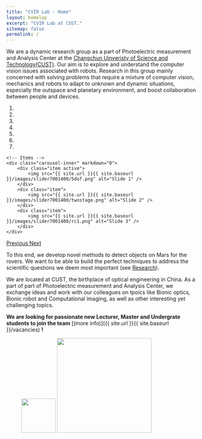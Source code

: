 ```yaml
---
title: "CVIR Lab - Home"
layout: homelay
excerpt: "CVIR Lab at CUST."
sitemap: false
permalink: /
---
```


We are a dynamic research group as a part of Photoelectric measurement and Analysis Center at the [Changchun Uinveristy of Science and Technology(CUST)](http://sie.cust.edu.cn/). Our aim is to explore and understand the computer vision issues associated with robots. Research in this group mainly concerned with solving problems that require a mixture of computer vision, mechanics and robots to adapt to unknown and dynamic situations, especially the outspace and planetary environment, and boost collaboration between people and devices.


<div markdown="0" id="carousel" class="carousel slide" data-ride="carousel" data-interval="4000" data-pause="hover" >
    <!-- Menu -->
    <ol class="carousel-indicators">
        <li data-target="#carousel" data-slide-to="0" class="active"></li>
        <li data-target="#carousel" data-slide-to="1"></li>
        <li data-target="#carousel" data-slide-to="2"></li>
        <li data-target="#carousel" data-slide-to="3"></li>
        <li data-target="#carousel" data-slide-to="4"></li>
        <li data-target="#carousel" data-slide-to="5"></li>
        <li data-target="#carousel" data-slide-to="6"></li>
    </ol>

    <!-- Items -->
    <div class="carousel-inner" markdown="0">
        <div class="item active">
            <img src="{{ site.url }}{{ site.baseurl }}/images/slider7001400/5dof.png" alt="Slide 1" />
        </div>
        <div class="item">
            <img src="{{ site.url }}{{ site.baseurl }}/images/slider7001400/twostage.png" alt="Slide 2" />
        </div>
        <div class="item">
            <img src="{{ site.url }}{{ site.baseurl }}/images/slider7001400/rc1.png" alt="Slide 3" />
        </div>
    </div>
  <a class="left carousel-control" href="#carousel" role="button" data-slide="prev">
    <span class="glyphicon glyphicon-chevron-left" aria-hidden="true"></span>
    <span class="sr-only">Previous</span>
  </a>
  <a class="right carousel-control" href="#carousel" role="button" data-slide="next">
    <span class="glyphicon glyphicon-chevron-right" aria-hidden="true"></span>
    <span class="sr-only">Next</span>
  </a>
</div>




To this end, we develop novel methods to detect objects on Mars for the rovers. We want to be able to build the perfect techniques to address the scientific questions we deem most important (see [Research](research)).

We are located at CUST, the birthplace of optical engineering in China. As a part of part of Photoelectric measurement and Analysis Center, we exchange ideas and work with our colleagues on tpoics like Bionic optics, Bionic robot and Computational imaging, as well as other interesting yet challenging topics.

 **We are looking for passionate new Lecturer, Master and Undergrate students to join the team** [(more info)]({{ site.url }}{{ site.baseurl }}/vacancies) **!**

<figure class="second">
  <img src="{{ site.url }}{{ site.baseurl }}/images/logopic/cust-logo.png" style="width: 90px">
  <img src="{{ site.url }}{{ site.baseurl }}/images/logopic/oe.png" style="width: 250px">
</figure>
